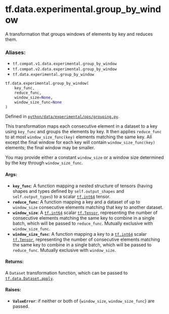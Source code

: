 <div itemscope itemtype="http://developers.google.com/ReferenceObject">
<meta itemprop="name" content="tf.data.experimental.group_by_window" />
<meta itemprop="path" content="Stable" />
</div>

# tf.data.experimental.group_by_window

A transformation that groups windows of elements by key and reduces them.

### Aliases:

* `tf.compat.v1.data.experimental.group_by_window`
* `tf.compat.v2.data.experimental.group_by_window`
* `tf.data.experimental.group_by_window`

``` python
tf.data.experimental.group_by_window(
    key_func,
    reduce_func,
    window_size=None,
    window_size_func=None
)
```



Defined in [`python/data/experimental/ops/grouping.py`](/code/stable/tensorflow/python/data/experimental/ops/grouping.py).

<!-- Placeholder for "Used in" -->

This transformation maps each consecutive element in a dataset to a key
using `key_func` and groups the elements by key. It then applies
`reduce_func` to at most `window_size_func(key)` elements matching the same
key. All except the final window for each key will contain
`window_size_func(key)` elements; the final window may be smaller.

You may provide either a constant `window_size` or a window size determined by
the key through `window_size_func`.

#### Args:


* <b>`key_func`</b>: A function mapping a nested structure of tensors
  (having shapes and types defined by `self.output_shapes` and
  `self.output_types`) to a scalar <a href="../../../tf.md#int64"><code>tf.int64</code></a> tensor.
* <b>`reduce_func`</b>: A function mapping a key and a dataset of up to `window_size`
  consecutive elements matching that key to another dataset.
* <b>`window_size`</b>: A <a href="../../../tf.md#int64"><code>tf.int64</code></a> scalar <a href="../../../tf/Tensor.md"><code>tf.Tensor</code></a>, representing the number of
  consecutive elements matching the same key to combine in a single
  batch, which will be passed to `reduce_func`. Mutually exclusive with
  `window_size_func`.
* <b>`window_size_func`</b>: A function mapping a key to a <a href="../../../tf.md#int64"><code>tf.int64</code></a> scalar
  <a href="../../../tf/Tensor.md"><code>tf.Tensor</code></a>, representing the number of consecutive elements matching
  the same key to combine in a single batch, which will be passed to
  `reduce_func`. Mutually exclusive with `window_size`.


#### Returns:

A `Dataset` transformation function, which can be passed to
<a href="../../../tf/data/Dataset.md#apply"><code>tf.data.Dataset.apply</code></a>.



#### Raises:


* <b>`ValueError`</b>: if neither or both of {`window_size`, `window_size_func`} are
  passed.